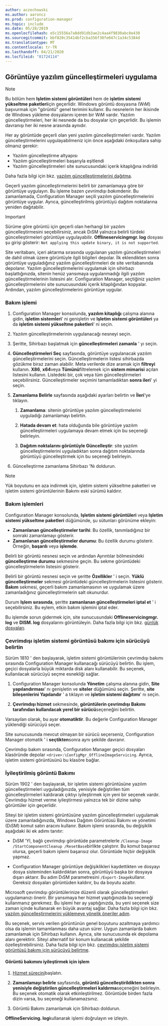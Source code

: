 ```yaml
---
author: aczechowski
ms.author: aaroncz
ms.prod: configuration-manager
ms.topic: include
ms.date: 05/28/2019
ms.openlocfilehash: e5c15556a7a8dd91db3ae2c4aa4f9830abc8e430
ms.sourcegitcommit: bbf820c35414bf2cba356f30fe047c1a34c5384d
ms.translationtype: MT
ms.contentlocale: tr-TR
ms.lasthandoff: 04/21/2020
ms.locfileid: "81724114"
---
```

## <a name="apply-software-updates-to-an-image"></a><a name="BKMK_OSImagesApplyUpdates"></a>Görüntüye yazılım güncelleştirmeleri uygulama

> [!Note]  
> Bu bölüm hem **Işletim sistemi görüntüleri** hem de **işletim sistemi yükseltme paketleri**için geçerlidir. Windows görüntü dosyasına (WıM) başvurmak için "görüntü" genel terimini kullanır. Bu nesnelerin her ikisinde de Windows yükleme dosyalarını içeren bir WıM vardır. Yazılım güncelleştirmeleri, her iki nesnede da bu dosyalar için geçerlidir. Bu işlemin davranışı her iki nesne arasında aynıdır.  

Her ay görüntüde geçerli olan yeni yazılım güncelleştirmeleri vardır. Yazılım güncelleştirmelerini uygulayabilmeniz için önce aşağıdaki önkoşullara sahip olmanız gerekir:

- Yazılım güncelleştirme altyapısı  
- Yazılım güncelleştirmeleri başarıyla eşitlendi  
- Yazılım güncelleştirmeleri site sunucusundaki içerik kitaplığına indirildi  

Daha fazla bilgi için bkz. [yazılım güncelleştirmelerini dağıtma](../../../sum/deploy-use/deploy-software-updates.md).  

Geçerli yazılım güncelleştirmelerini belirli bir zamanlamaya göre bir görüntüye uygulayın. Bu işleme bazen *çevrimdışı bakım*denir. Bu zamanlamada, Configuration Manager seçili yazılım güncelleştirmelerini görüntüye uygular. Ayrıca, güncelleştirilmiş görüntüyü dağıtım noktalarına yeniden dağıtabilir.

> [!Important]  
> Sürüme göre görüntü için geçerli olan herhangi bir yazılım güncelleştirmesini seçebilirsiniz, ancak DıSM yalnızca belirli türdeki güncelleştirmeleri görüntüye uygulayabilir. **Offlineservicingmgr. log** dosyası şu girişi gösterir: `Not applying this update binary, it is not supported`.<!-- SCCMDocs issue 1324 -->

Site veritabanı, içeri aktarma sırasında uygulanan yazılım güncelleştirmeleri de dahil olmak üzere görüntüyle ilgili bilgileri depolar. İlk eklendikten sonra görüntüye uyguladığınız yazılım güncelleştirmeleri de site veritabanında depolanır. Yazılım güncelleştirmelerini uygulamak için sihirbazı başlattığınızda, sitenin henüz yansımaya uygulanmadığı ilgili yazılım güncelleştirmelerinin listesini alır. Configuration Manager, seçtiğiniz yazılım güncelleştirmelerini site sunucusundaki içerik kitaplığından kopyalar. Ardından, yazılım güncelleştirmelerini görüntüye uygular.  

### <a name="servicing-process"></a>Bakım işlemi

1. Configuration Manager konsolunda, **yazılım kitaplığı** çalışma alanına gidin, **işletim sistemleri**' ni genişletin ve **Işletim sistemi görüntüleri** ya da **işletim sistemi yükseltme paketleri**' ni seçin.  

2. Yazılım güncelleştirmelerinin uygulanacağı nesneyi seçin.  

3. Şeritte, Sihirbazı başlatmak için **güncelleştirmeleri zamanla** ' yı seçin.  

4. **Güncelleştirmeleri Seç** sayfasında, görüntüye uygulanacak yazılım güncelleştirmelerini seçin. Güncelleştirmelerin listesi sihirbazda gözükme biraz zaman alabilir. Meta verilerde dize aramak için **filtreyi** kullanın. **X86**, **x64**veya **Tümünü**filtrelemek için **sistem mimarisi** açılan listesini kullanın. Listedeki bir, çok veya tüm güncelleştirmeleri seçebilirsiniz. Güncelleştirmeler seçimini tamamladıktan **sonra ileri**' yi seçin.  

5. **Zamanlama Belirle** sayfasında aşağıdaki ayarları belirtin ve **İleri**'ye tıklayın.  

    1. **Zamanlama**: sitenin görüntüye yazılım güncelleştirmelerini uyguladığı zamanlamayı belirtin.  

    2. **Hatada devam et**: hata olduğunda bile görüntüye yazılım güncelleştirmeleri uygulamaya devam etmek için bu seçeneği belirleyin.  

    3. **Dağıtım noktalarını görüntüyle Güncelleştir**: site yazılım güncelleştirmelerini uyguladıktan sonra dağıtım noktalarında görüntüyü güncelleştirmek için bu seçeneği belirleyin.  

6. Güncelleştirme zamanlama Sihirbazı 'Nı doldurun.  

> [!NOTE]  
> Yük boyutunu en aza indirmek için, işletim sistemi yükseltme paketleri ve işletim sistemi görüntülerinin Bakımı eski sürümü kaldırır.  

### <a name="servicing-operations"></a>Bakım işlemleri

Configuration Manager konsolunda, **Işletim sistemi görüntüleri** veya **Işletim sistemi yükseltme paketleri** düğümünde, şu sütunları görünüme ekleyin:

- **Zamanlanan güncelleştirmeler tarihi**: Bu özellik, tanımladığınız bir sonraki zamanlamayı gösterir.  
- **Zamanlanan güncelleştirmeler durumu**: Bu özellik durumu gösterir. Örneğin, **başarılı** veya **işlemde**.  

Belirli bir görüntü nesnesi seçin ve ardından Ayrıntılar bölmesindeki **güncelleştirme durumu** sekmesine geçin. Bu sekme görüntüdeki güncelleştirmelerin listesini gösterir.

Belirli bir görüntü nesnesi seçin ve şeritte **Özellikler** ' i seçin. **Yüklü güncelleştirmeler** sekmesi görüntüdeki güncelleştirmelerin listesini gösterir. **Bakım** sekmesi, geçerli bakım zamanlamasının ve uygulamak üzere zamanladığınız güncelleştirmelerin salt okunurdur.

Durum **Işlem sırasında**, şeritte **zamanlanan güncelleştirmeleri iptal et** ' i seçebilirsiniz. Bu eylem, etkin bakım işlemini iptal eder.

Bu işlemde sorun gidermek için, site sunucusundaki **Offlineservicingmgr. log** ve **DISM. log** dosyalarını görüntüleyin. Daha fazla bilgi için bkz. [günlük dosyaları](../../../core/plan-design/hierarchy/log-files.md).

### <a name="specify-the-drive-for-offline-os-image-servicing"></a><a name="bkmk_servicing-drive"></a>Çevrimdışı işletim sistemi görüntüsü bakımı için sürücüyü belirtin

<!--1358924-->

Sürüm 1810 ' den başlayarak, işletim sistemi görüntülerinin çevrimdışı bakımı sırasında Configuration Manager kullanacağı sürücüyü belirtin. Bu işlem, geçici dosyalarla büyük miktarda disk alanı kullanabilir. Bu seçenek, kullanılacak sürücüyü seçme esnekliği sağlar.

1. Configuration Manager konsolunda **Yönetim** çalışma alanına gidin, **Site yapılandırması**' nı genişletin ve **siteler** düğümünü seçin. Şeritte, **site bileşenlerini Yapılandır** ' a tıklayın ve **işletim sistemi dağıtımı**' nı seçin.  

2. **Çevrimdışı hizmet** sekmesinde, **görüntülerin çevrimdışı Bakımı tarafından kullanılacak yerel bir sürücü**seçeneğini belirtin.  

Varsayılan olarak, bu ayar **otomatiktir**. Bu değerle Configuration Manager yüklendiği sürücüyü seçer.

Site sunucusunda mevcut olmayan bir sürücü seçerseniz, Configuration Manager otomatik ' i **seçtikten**sonra aynı şekilde davranır.

Çevrimdışı bakım sırasında, Configuration Manager geçici dosyaları klasöründe depolar `<drive>:\ConfigMgr_OfflineImageServicing`. Ayrıca, işletim sistemi görüntüsünü bu klasöre bağlar.

### <a name="optimized-image-servicing"></a><a name="bkmk_resetbase"></a>İyileştirilmiş görüntü Bakımı

<!--3555951-->

Sürüm 1902 ' den başlayarak, bir işletim sistemi görüntüsüne yazılım güncelleştirmeleri uyguladığınızda, yenisiyle değiştirilen tüm güncelleştirmeleri kaldırarak çıktıyı iyileştirmek için yeni bir seçenek vardır. Çevrimdışı hizmet verme iyileştirmesi yalnızca tek bir dizine sahip görüntüler için geçerlidir.

Siteyi bir işletim sistemi görüntüsüne yazılım güncelleştirmeleri uygulamak üzere zamanladığınızda, Windows Dağıtım Görüntüsü Bakımı ve yönetimi (DıSM) komut satırı aracını kullanır. Bakım işlemi sırasında, bu değişiklik aşağıdaki iki ek adımı tanıtır:  

- DıSM 'YI, bağlı çevrimdışı görüntüde parametrelerle `/Cleanup-Image /StartComponentCleanup /ResetBase`birlikte çalıştırır. Bu komut başarısız olursa, geçerli bakım işlemi başarısız olur. Görüntüde hiçbir değişiklik yapmaz.  

- Configuration Manager görüntüye değişiklikleri kaydettikten ve dosyayı dosya sisteminden kaldırdıktan sonra, görüntüyü başka bir dosyaya dışarı aktarır. Bu adım DıSM parametresini `/Export-Image`kullanır. Gereksiz dosyaları görüntüden kaldırır, bu da boyutu azaltır.  

Microsoft çevrimdışı görüntülerinize düzenli olarak güncelleştirmeleri uygulamanızı önerir. Bir yansımaya her hizmet yaptığınızda bu seçeneği kullanmanız gerekmez. Bu işlemi her ay yaptığınızda, bu yeni seçenek size zaman içinde kullanarak en büyük avantaj sağlar. Daha fazla bilgi için bkz. [yazılım güncelleştirmelerini yüklemeye yönelik öneriler adım](../../understand/install-software-updates.md#recommendations).

Bu seçenek, servis verilen görüntünün genel boyutunu azaltmaya yardımcı olsa da işlemin tamamlanması daha uzun sürer. Uygun zamanlarda bakım zamanlamak için Sihirbazı kullanın. Ayrıca, site sunucusunda ek depolama alanı gerektirir. Siteyi alternatif bir konum kullanacak şekilde özelleştirebilirsiniz. Daha fazla bilgi için bkz. [çevrimdışı işletim sistemi görüntüsü bakımı için sürücüyü belirtme](#bkmk_servicing-drive).

#### <a name="process-to-optimize-image-servicing"></a>Görüntü bakımını iyileştirmek için işlem

1. [Hizmet sürecini](#servicing-process)başlatın.  

2. **Zamanlamayı belirle** sayfasında, **görüntü güncelleştirildikten sonra yenisiyle değiştirilen güncelleştirmeleri kaldırma**seçeneğini belirleyin. Bu seçenek otomatik olarak etkinleştirilmez. Görüntüde birden fazla dizin varsa, bu seçeneği kullanamazsınız.  

3. Görüntü Bakımı zamanlamak için Sihirbazı doldurun.  

**OfflineServicing. log**kullanarak işlemi doğrulayın ve izleyin.
